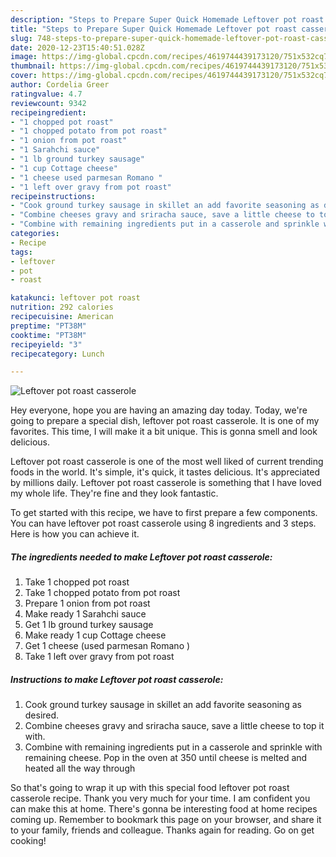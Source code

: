 ```yaml
---
description: "Steps to Prepare Super Quick Homemade Leftover pot roast casserole"
title: "Steps to Prepare Super Quick Homemade Leftover pot roast casserole"
slug: 748-steps-to-prepare-super-quick-homemade-leftover-pot-roast-casserole
date: 2020-12-23T15:40:51.028Z
image: https://img-global.cpcdn.com/recipes/4619744439173120/751x532cq70/leftover-pot-roast-casserole-recipe-main-photo.jpg
thumbnail: https://img-global.cpcdn.com/recipes/4619744439173120/751x532cq70/leftover-pot-roast-casserole-recipe-main-photo.jpg
cover: https://img-global.cpcdn.com/recipes/4619744439173120/751x532cq70/leftover-pot-roast-casserole-recipe-main-photo.jpg
author: Cordelia Greer
ratingvalue: 4.7
reviewcount: 9342
recipeingredient:
- "1 chopped pot roast"
- "1 chopped potato from pot roast"
- "1 onion from pot roast"
- "1 Sarahchi sauce"
- "1 lb ground turkey sausage"
- "1 cup Cottage cheese"
- "1 cheese used parmesan Romano "
- "1 left over gravy from pot roast"
recipeinstructions:
- "Cook ground turkey sausage in skillet an add favorite seasoning as desired."
- "Combine cheeses gravy and sriracha sauce, save a little cheese to top it with."
- "Combine with remaining ingredients put in a casserole and sprinkle with remaining cheese. Pop in the oven at 350 until cheese is melted and heated all the way through"
categories:
- Recipe
tags:
- leftover
- pot
- roast

katakunci: leftover pot roast 
nutrition: 292 calories
recipecuisine: American
preptime: "PT38M"
cooktime: "PT38M"
recipeyield: "3"
recipecategory: Lunch

---
```



![Leftover pot roast casserole](https://img-global.cpcdn.com/recipes/4619744439173120/751x532cq70/leftover-pot-roast-casserole-recipe-main-photo.jpg)

Hey everyone, hope you are having an amazing day today. Today, we're going to prepare a special dish, leftover pot roast casserole. It is one of my favorites. This time, I will make it a bit unique. This is gonna smell and look delicious.



Leftover pot roast casserole is one of the most well liked of current trending foods in the world. It's simple, it's quick, it tastes delicious. It's appreciated by millions daily. Leftover pot roast casserole is something that I have loved my whole life. They're fine and they look fantastic.


To get started with this recipe, we have to first prepare a few components. You can have leftover pot roast casserole using 8 ingredients and 3 steps. Here is how you can achieve it.

<!--inarticleads1-->

##### The ingredients needed to make Leftover pot roast casserole:

1. Take 1 chopped pot roast
1. Take 1 chopped potato from pot roast
1. Prepare 1 onion from pot roast
1. Make ready 1 Sarahchi sauce
1. Get 1 lb ground turkey sausage
1. Make ready 1 cup Cottage cheese
1. Get 1 cheese (used parmesan Romano )
1. Take 1 left over gravy from pot roast




<!--inarticleads2-->

##### Instructions to make Leftover pot roast casserole:

1. Cook ground turkey sausage in skillet an add favorite seasoning as desired.
1. Combine cheeses gravy and sriracha sauce, save a little cheese to top it with.
1. Combine with remaining ingredients put in a casserole and sprinkle with remaining cheese. Pop in the oven at 350 until cheese is melted and heated all the way through




So that's going to wrap it up with this special food leftover pot roast casserole recipe. Thank you very much for your time. I am confident you can make this at home. There's gonna be interesting food at home recipes coming up. Remember to bookmark this page on your browser, and share it to your family, friends and colleague. Thanks again for reading. Go on get cooking!
